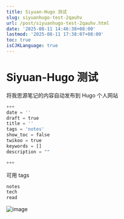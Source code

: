 ```yaml
---
title: Siyuan-Hugo 测试
slug: siyuanhugo-test-2qauhv
url: /post/siyuanhugo-test-2qauhv.html
date: '2025-08-11 14:46:38+08:00'
lastmod: '2025-08-11 17:38:07+08:00'
toc: true
isCJKLanguage: true
---
```




# Siyuan-Hugo 测试

将我思源笔记的内容自动发布到 Hugo 个人网站

```python
+++
date = ''
draft = true
title = ''
tags = 'notes'
show_toc = false
twikoo = true
keywords = []
description = ""

+++
```

可用 tags

```python
notes
tech
read
```

![image](https://pve.digikamc.cn:56806/assets/image-20250811162231-efn2yss.png)
